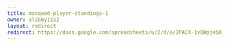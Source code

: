 ```yaml
---
title: masqued-player-standings-1
owner: alibby1152
layout: redirect
redirect: https://docs.google.com/spreadsheets/u/2/d/e/2PACX-1vQWpje5O_gm9kHMvRRGFkBDWFy8oRCAdS8rTfg4qWaej5kOJvOgzd0mQXaB7oOq81TcqLFh9epOZMNK/pubhtml?gid=886302075&single=true
---
```

